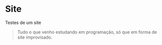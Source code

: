 # Site
Testes de um site
> Tudo o que venho estudando em programação, só que em forma de site improvisado.
